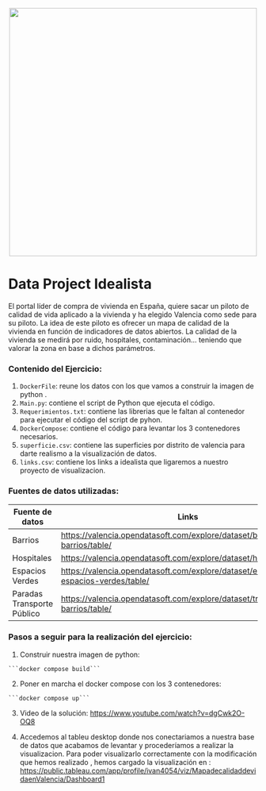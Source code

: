 <p align="center">
<img src= "https://datos.gob.es/sites/default/files/styles/success_image/public/success/images/idealista.jpg?itok=uX21SrOq" width="500">
</p>

# Data Project Idealista

El portal líder de compra de vivienda en España, quiere sacar un piloto de calidad de vida aplicado a la vivienda y ha elegido Valencia como sede para su piloto.
La idea de este piloto es ofrecer un mapa de calidad de la vivienda en función de indicadores de datos abiertos.
La calidad de la vivienda se medirá por ruido, hospitales, contaminación... teniendo que valorar la zona en base a dichos parámetros.

### **Contenido del Ejercicio**:

1.  ```DockerFile```: reune los datos con los que vamos a construir la imagen de python .
2.  ```Main.py```: contiene el script de Python que ejecuta el código.
3. ```Requerimientos.txt```: contiene las librerias que le faltan al contenedor para ejecutar el código del script de pyhon.
4. ```DockerCompose```: contiene el código para levantar los 3 contenedores necesarios.
5. ```superficie.csv```: contiene las superficies por distrito de valencia para darte realismo a la visualización de datos.
6. ```links.csv```: contiene los links a idealista que ligaremos a nuestro proyecto de visualizacion.

### **Fuentes de datos utilizadas**:
| Fuente de datos | Links | 
| -- | -- |
| Barrios | https://valencia.opendatasoft.com/explore/dataset/barris-barrios/table/ |
| Hospitales | https://valencia.opendatasoft.com/explore/dataset/hospitales/table/ |
| Espacios Verdes | https://valencia.opendatasoft.com/explore/dataset/espais-verds-espacios-verdes/table/ |
| Paradas Transporte Público| https://valencia.opendatasoft.com/explore/dataset/transporte-barrios/table/|



### **Pasos a seguir para la realización del ejercicio:**


  1. Construir nuestra imagen de python:
  
    ```docker compose build```
    
  2. Poner en marcha el docker compose con los 3 contenedores:
  
    ```docker compose up```
    
  3. Video de la solución: https://www.youtube.com/watch?v=dgCwk2O-OQ8
  
  4. Accedemos al tableu desktop donde nos conectariamos a nuestra base de datos que acabamos de levantar y procederíamos a realizar la visualizacion. 
     Para poder visualizarlo correctamente con la modificación que hemos realizado , hemos cargado la visualización en :       https://public.tableau.com/app/profile/ivan4054/viz/MapadecalidaddevidaenValencia/Dashboard1

